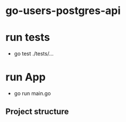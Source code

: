 # go-users-postgres-api

# run tests
- go test ./tests/...

# run App
- go run main.go

## Project structure

